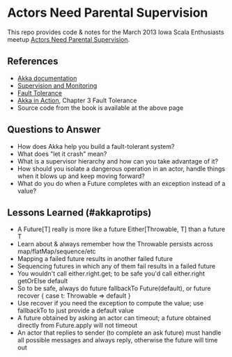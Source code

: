 # Actors Need Parental Supervision

This repo provides code & notes for the March 2013 Iowa Scala Enthusiasts meetup [Actors Need Parental Supervision](http://www.meetup.com/ia-scala/events/104733812/).

## References

- [Akka documentation](http://doc.akka.io/docs/akka/2.0.5/)
 - [Supervision and Monitoring](http://doc.akka.io/docs/akka/2.0.5/general/supervision.html)
 - [Fault Tolerance](http://doc.akka.io/docs/akka/2.0.5/scala/fault-tolerance.html)
- [Akka in Action](http://www.manning.com/roestenburg/), Chapter 3 Fault Tolerance
 - Source code from the book is available at the above page

## Questions to Answer

- How does Akka help you build a fault-tolerant system?
- What does "let it crash" mean?
- What is a supervisor hierarchy and how can you take advantage of it?
- How should you isolate a dangerous operation in an actor, handle things when it blows up and keep moving forward?
- What do you do when a Future completes with an exception instead of a value?

## Lessons Learned (#akkaprotips)

- A Future[T] really is more like a future Either[Throwable, T] than a future T
 - Learn about & always remember how the Throwable persists across map/flatMap/sequence/etc
  - Mapping a failed future results in another failed future
  - Sequencing futures in which any of them fail results in a failed future
 - You wouldn't call either.right.get; to be safe you'd call either.right getOrElse default
 - So to be safe, always do future fallbackTo Future(default), or future recover { case t: Throwable => default }
 - Use recover if you need the exception to compute the value; use fallbackTo to just provide a default value
- A future obtained by asking an actor can timeout; a future obtained directly from Future.apply will not timeout
- An actor that replies to sender (to complete an ask future) must handle all possible messages and always reply, otherwise the future will time out
